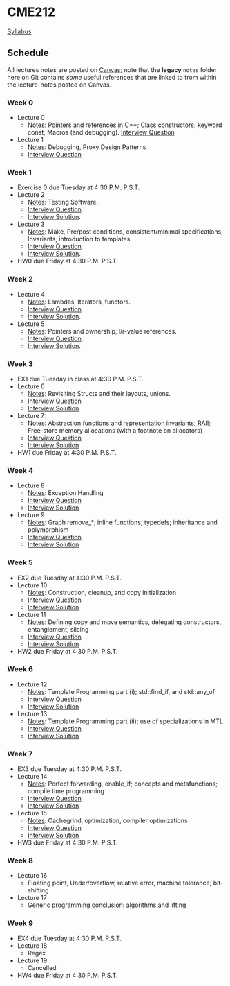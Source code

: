 # CME212
[Syllabus](https://github.com/cme212/course/blob/master/syllabus.md)

## Schedule
All lectures notes are posted on [Canvas](https://canvas.stanford.edu/courses/146975); note that the **legacy** `notes` folder here on Git contains _some_ useful references that are linked to from within the lecture-notes posted on Canvas.

### Week 0
  - Lecture 0
    - [Notes](https://canvas.stanford.edu/files/8954213/download?download_frd=1): Pointers and references in C++; Class constructors; keyword const; Macros (and debugging). [Interview Question](https://canvas.stanford.edu/files/8954214/download?download_frd=1)
  - Lecture 1
    - [Notes](https://canvas.stanford.edu/files/8997678/download?download_frd=1): Debugging, Proxy Design Patterns
    - [Interview
Question](https://canvas.stanford.edu/files/8997677/download?download_frd=1)
### Week 1
 - Exercise 0 due Tuesday at 4:30 P.M. P.S.T.
 - Lecture 2
   - [Notes](https://canvas.stanford.edu/files/9028205/download?download_frd=1): Testing Software.
   - [Interview
Question](https://canvas.stanford.edu/files/9028205/download?download_frd=1).
   - [Interview
Solution](https://canvas.stanford.edu/files/9028202/download?download_frd=1).
 - Lecture 3
   - [Notes](https://canvas.stanford.edu/files/9047447/download?download_frd=1): Make, Pre/post conditions, consistent/minimal specifications, Invariants, introduction to templates.
   - [Interview Question](https://canvas.stanford.edu/files/9047444/download?download_frd=1).
   - [Interview Solution](https://canvas.stanford.edu/files/9047445/download?download_frd=1).
 - HW0 due Friday at 4:30 P.M. P.S.T.
### Week 2
 - Lecture 4
   - [Notes](https://canvas.stanford.edu/files/9061293/download?download_frd=1): Lambdas, Iterators, functors.
   - [Interview Question](https://canvas.stanford.edu/files/9061288/download?download_frd=1).
   - [Interview Solution](https://canvas.stanford.edu/files/9061292/download?download_frd=1).
 - Lecture 5
   - [Notes](https://canvas.stanford.edu/files/9061291/download?download_frd=1): Pointers and ownership, l/r-value references.
   - [Interview Question](https://canvas.stanford.edu/files/9061289/download?download_frd=1).
   - [Interview Solution](https://canvas.stanford.edu/files/9061290/download?download_frd=1).
### Week 3
 - EX1  due Tuesday in class at 4:30 P.M. P.S.T.
 - Lecture 6 
   - [Notes](https://canvas.stanford.edu/files/9105215/download?download_frd=1): Revisiting Structs and their layouts, unions.
   - [Interview Question](https://canvas.stanford.edu/files/9105213/download?download_frd=1)
   - [Interview Solution](https://canvas.stanford.edu/files/9105214/download?download_frd=1)
 - Lecture 7: 
   - [Notes](https://canvas.stanford.edu/files/9105212/download?download_frd=1): Abstraction functions and representation invariants; RAII; Free-store memory allocations (with a footnote on allocators)
   - [Interview Question](https://canvas.stanford.edu/files/9105210/download?download_frd=1)
   - [Interview Solution](https://canvas.stanford.edu/files/9105211/download?download_frd=1)
 - HW1 due Friday at 4:30 P.M. P.S.T.
### Week 4
 - Lecture 8 
   - [Notes](https://canvas.stanford.edu/files/9174932/download?download_frd=1): Exception Handling
   - [Interview Question](https://canvas.stanford.edu/files/9174927/download?download_frd=1)
   - [Interview Solution](https://canvas.stanford.edu/files/9174930/download?download_frd=1)
 - Lecture 9
   - [Notes](https://canvas.stanford.edu/files/9174931/download?download_frd=1): Graph remove_\*; inline functions; typedefs; inheritance and polymorphism
   - [Interview Question](https://canvas.stanford.edu/files/9174928/download?download_frd=1)
   - [Interview Solution](https://canvas.stanford.edu/files/9174929/download?download_frd=1)
### Week 5
 - EX2 due Tuesday at 4:30 P.M. P.S.T.
 - Lecture 10
   - [Notes](https://canvas.stanford.edu/files/9234925/download?download_frd=1): Construction, cleanup, and copy initialization
   - [Interview Question](https://canvas.stanford.edu/files/9234922/download?download_frd=1)
   - [Interview Solution](https://canvas.stanford.edu/files/9234923/download?download_frd=1)
 - Lecture 11
   - [Notes](https://canvas.stanford.edu/files/9234924/download?download_frd=1): Defining copy and move semantics, delegating constructors, entanglement, slicing
   - [Interview Question](https://canvas.stanford.edu/files/9234920/download?download_frd=1)
   - [Interview Solution](https://canvas.stanford.edu/files/9234921/download?download_frd=1)
 - HW2 due Friday at 4:30 P.M. P.S.T.
### Week 6
 - Lecture 12 
   - [Notes](https://canvas.stanford.edu/files/9299719/download?download_frd=1): Template Programming part (i); std::find_if, and std::any_of
   - [Interview Question](https://canvas.stanford.edu/files/9299717/download?download_frd=1)
   - [Interview Solution](https://canvas.stanford.edu/files/9299718/download?download_frd=1)
 - Lecture 13
   - [Notes](https://canvas.stanford.edu/files/9299720/download?download_frd=1): Template Programming part (ii); use of specializations in MTL
   - [Interview Question](https://canvas.stanford.edu/files/9299715/download?download_frd=1)
   - [Interview Solution](https://canvas.stanford.edu/files/9299716/download?download_frd=1)
### Week 7
 - EX3 due Tuesday at 4:30 P.M. P.S.T.
 - Lecture 14
   - [Notes](https://canvas.stanford.edu/files/9333040/download?download_frd=1): Perfect forwarding, enable_if; concepts and metafunctions; compile time programming
   - [Interview Question](https://canvas.stanford.edu/files/9333038/download?download_frd=1)
   - [Interview Solution](https://canvas.stanford.edu/files/9333039/download?download_frd=1)
 - Lecture 15
   - [Notes](https://canvas.stanford.edu/files/9333041/download?download_frd=1): Cachegrind, optimization, compiler optimizations
   - [Interview Question](https://canvas.stanford.edu/files/9333036/download?download_frd=1)
   - [Interview Solution](https://canvas.stanford.edu/files/9333037/download?download_frd=1)
 - HW3 due Friday at 4:30 P.M. P.S.T.
### Week 8
 - Lecture 16
   - Floating point, Under/overflow, relative error, machine tolerance; bit-shifting
 - Lecture 17
   - Generic programming conclusion: algorithms and lifting
### Week 9
 - EX4 due Tuesday at 4:30 P.M. P.S.T.
 - Lecture 18
   - Regex
 - Lecture 19
   - Cancelled
 - HW4 due Friday at 4:30 P.M. P.S.T.















